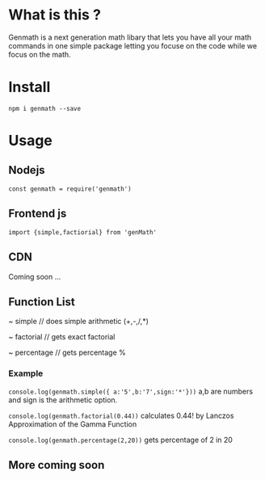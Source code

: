 # What is this ?
Genmath is a next generation math libary that lets you have all your math commands in one simple package letting you focuse on the code while we focus on the math.

# Install

`npm i genmath --save`

# Usage 

## Nodejs
`const genmath = require('genmath')`

## Frontend js
`import {simple,factiorial} from 'genMath'`

## CDN
Coming soon  ...

## Function List
 ~ simple  //  does simple arithmetic (+,-,/,*)

 ~ factorial  // gets exact factorial

 ~ percentage // gets percentage %

### Example
`console.log(genmath.simple({ a:'5',b:'7',sign:'*'}))`
  a,b are numbers and sign is the arithmetic option.

`console.log(genmath.factorial(0.44))`
calculates 0.44! by Lanczos Approximation of the Gamma Function

`console.log(genmath.percentage(2,20))`
  gets percentage of 2 in 20

  ## More coming soon
